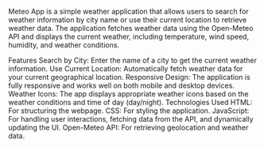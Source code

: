 Meteo App is a simple weather application that allows users to search for weather information by city name or use their current location to retrieve weather data. The application fetches weather data using the Open-Meteo API and displays the current weather, including temperature, wind speed, humidity, and weather conditions.

Features
Search by City: Enter the name of a city to get the current weather information.
Use Current Location: Automatically fetch weather data for your current geographical location.
Responsive Design: The application is fully responsive and works well on both mobile and desktop devices.
Weather Icons: The app displays appropriate weather icons based on the weather conditions and time of day (day/night).
Technologies Used
HTML: For structuring the webpage.
CSS: For styling the application.
JavaScript: For handling user interactions, fetching data from the API, and dynamically updating the UI.
Open-Meteo API: For retrieving geolocation and weather data.
